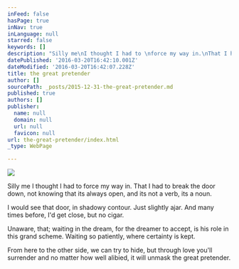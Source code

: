 ```yaml
---
inFeed: false
hasPage: true
inNav: true
inLanguage: null
starred: false
keywords: []
description: "Silly me\nI thought I had to \nforce my way in.\nThat I had to \nbreak the door down,\nnot knowing \nthat its always open,\nand its not a verb, \nits a noun.\_"
datePublished: '2016-03-20T16:42:10.001Z'
dateModified: '2016-03-20T16:42:07.228Z'
title: the great pretender
author: []
sourcePath: _posts/2015-12-31-the-great-pretender.md
published: true
authors: []
publisher:
  name: null
  domain: null
  url: null
  favicon: null
url: the-great-pretender/index.html
_type: WebPage

---
```

![](https://the-grid-user-content.s3-us-west-2.amazonaws.com/4f145eb7-234c-4799-bb2a-3863364f1231.jpg)

Silly me
I thought I had to 
force my way in.
That I had to 
break the door down,
not knowing 
that its always open,
and its not a verb, 
its a noun. 

I would see that door,
in shadowy contour.
Just slightly ajar.
And many times before,
I'd get close, but no cigar. 

Unaware, that;
waiting in the dream, 
for the dreamer to accept,
is his role 
in this grand scheme.
Waiting so patiently, 
where certainty is kept. 

From here to the other side, 
we can try to hide,
but through love you'll surrender
and no matter how well alibied,  it will unmask the great pretender.